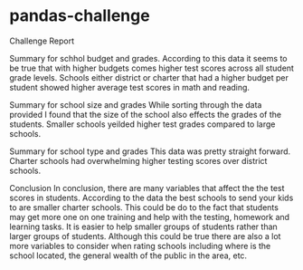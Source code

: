 # pandas-challenge

Challenge Report 

Summary for schhol budget and grades.
According to this data it seems to be true that with higher budgets comes higher test scores across all student grade levels. Schools either district or charter that had a higher budget per student showed higher average test scores in math and reading.

Summary for school size and grades 
While sorting through the data provided I found that the size of the school also effects the grades of the students. Smaller schools yeilded higher test grades compared to large schools. 

Summary for school type and grades
This data was pretty straight forward. Charter schools had overwhelming higher testing scores over district schools.

Conclusion
In conclusion, there are many variables that affect the the test scores in students. According to the data the best schools to send your kids to are smaller charter schools. This could be do to the fact that students may get more one on one training and help with the testing, homework and learning tasks. It is easier to help smaller groups of students rather than larger groups of students. Although this could be true there are also a lot more variables to consider when rating schools including where is the school located, the general wealth of the public in the area, etc. 
